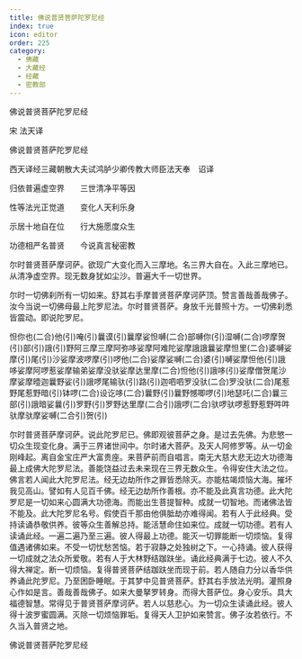 ```yaml
---
title: 佛说普贤菩萨陀罗尼经
index: true
icon: editor
order: 225
category:
  - 佛藏
  - 大藏经
  - 经藏
  - 密教部
---
```


  佛说普贤菩萨陀罗尼经  

宋 法天译  

佛说普贤菩萨陀罗尼经  

西天译经三藏朝散大夫试鸿胪少卿传教大师臣法天奉　诏译  

归依普遍虚空界　　三世清净平等因  

性等法光正觉道　　变化人天利乐身  

示居十地自在位　　行大施愿度众生  

功德相严名普贤　　今说真言秘密教  

尔时普贤菩萨摩诃萨。欲现广大变化而入三摩地。名三界大自在。入此三摩地已。从清净虚空界。现无数身犹如尘沙。普遍大千一切世界。  

尔时一切佛刹所有一切如来。舒其右手摩普贤菩萨摩诃萨顶。赞言善哉善哉佛子。汝今当说一切佛母最上陀罗尼法。尔时普贤菩萨。身放千光普照十方。一切佛刹悉皆震动。即说陀罗尼。  

怛你也(二合)他(引)唵(引)曩谟(引)曩摩娑怛嚩(二合)部嚩你(引)湿嚩(二合)啰摩贺(引)部(引)誐(引)野阿三摩三摩阿弥哆娑摩阿难陀娑摩誐誐曩娑摩怛里(二合)婆嚩娑摩(引)尾(引)沙娑摩波啰摩(引)啰他(二合)娑摩娑嚩(二合)婆(引)嚩娑摩怛他(引)誐哆娑摩阿啰惹娑摩输弟娑摩没驮娑摩达里摩(二合)怛他(引)誐哆(引)娑摩僧贺尾沙摩娑摩曀迦曩野娑(引)誐啰尾输驮(引)路(引)迦呬呬罗没驮(二合)罗没驮(二合)尾惹野尾惹野暗(引)钵啰(二合)设讫哆(二合)曩野(引)曩野憾唧啰(引)地瑟吒(二合)曩三部(引)誐暗娑曩(引)罗野(引)罗野达里摩(二合引)誐啰(二合)驮啰驮啰惹野惹野吽吽驮摩驮摩娑嚩(二合引)贺(引)  

尔时普贤菩萨摩诃萨。说此陀罗尼已。佛即观彼菩萨之身。是过去先佛。为悲慜一切众生现变化身。满于三界诸世间中。尔时诸大菩萨。及天人阿修罗等。从一切金刚峰起。离自金宝庄严大富贵座。来菩萨前而自唱言。南无大慈大悲无边大功德海最上成佛大陀罗尼法。善能饶益过去未来现在三界无数众生。令得安住大法之位。佛言若人闻此大陀罗尼法。经无边劫所作之罪皆悉除灭。亦能枯竭烦恼大海。摧坏我见高山。譬如有人见百千佛。经无边劫所作善根。亦不能及此真言功德。此大陀罗尼是一切如来心圆满大功德海。而能出生菩提智种。成就一切智地。而诸佛法皆不能及。此大陀罗尼名号。假使百千那由他俱胝劫亦难得闻。若有人于此经典。受持读诵恭敬供养。彼等众生善解总持。能活慧命住如来位。成就一切功德。若有人读诵此经。一遍二遍乃至三遍。彼人得最上功德。能灭一切罪能断一切烦恼。复得值遇诸佛如来。不受一切忧愁苦恼。若于寂静之处独树之下。一心持诵。彼人获得一切成就之法众所爱敬。若有人于大林野结跏趺坐。诵此经典满于七边。彼人不久得大禅定。断一切烦恼。复得普贤菩萨结跏趺坐而现于前。若人随自力分以香华供养诵此陀罗尼。乃至困卧睡眠。于其梦中见普贤菩萨。舒其右手放法光明。灌照身心作如是言。善哉善哉佛子。如来大曼拏罗转身。而得大菩萨位。身心安乐。具大福德智慧。常得见于普贤菩萨摩诃萨。若人以慈悲心。为一切众生读诵此经。彼人得十波罗蜜圆满。灭除一切烦恼罪垢。复得天人卫护如来赞言。佛子汝若依行。不久当入普贤之地。  

佛说普贤菩萨陀罗尼经  
